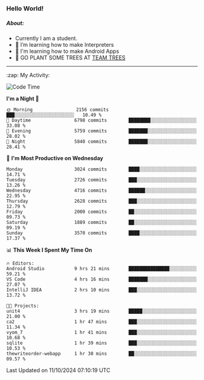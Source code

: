 ### Hello World!

##### About:
- Currently I am a student.
- 🌱 I’m learning how to make Interpreters
- 🌱 I'm learning how to make Android Apps
- 🌱 GO PLANT SOME TREES AT [TEAM TREES](https://teamtrees.org/)

---
  <summary>:zap: My Activity:</summary>
  
<!--START_SECTION:waka-->
![Code Time](http://img.shields.io/badge/Code%20Time-1%2C505%20hrs%2050%20mins-blue)

**I'm a Night 🦉** 

```text
🌞 Morning                2156 commits        ███░░░░░░░░░░░░░░░░░░░░░░   10.49 % 
🌆 Daytime                6798 commits        ████████░░░░░░░░░░░░░░░░░   33.08 % 
🌃 Evening                5759 commits        ███████░░░░░░░░░░░░░░░░░░   28.02 % 
🌙 Night                  5840 commits        ███████░░░░░░░░░░░░░░░░░░   28.41 % 
```
📅 **I'm Most Productive on Wednesday** 

```text
Monday                   3024 commits        ████░░░░░░░░░░░░░░░░░░░░░   14.71 % 
Tuesday                  2726 commits        ███░░░░░░░░░░░░░░░░░░░░░░   13.26 % 
Wednesday                4716 commits        ██████░░░░░░░░░░░░░░░░░░░   22.95 % 
Thursday                 2628 commits        ███░░░░░░░░░░░░░░░░░░░░░░   12.79 % 
Friday                   2000 commits        ██░░░░░░░░░░░░░░░░░░░░░░░   09.73 % 
Saturday                 1889 commits        ██░░░░░░░░░░░░░░░░░░░░░░░   09.19 % 
Sunday                   3570 commits        ████░░░░░░░░░░░░░░░░░░░░░   17.37 % 
```


📊 **This Week I Spent My Time On** 

```text
🔥 Editors: 
Android Studio           9 hrs 21 mins       ███████████████░░░░░░░░░░   59.21 % 
VS Code                  4 hrs 16 mins       ███████░░░░░░░░░░░░░░░░░░   27.07 % 
IntelliJ IDEA            2 hrs 10 mins       ███░░░░░░░░░░░░░░░░░░░░░░   13.72 % 

🐱‍💻 Projects: 
unit4                    3 hrs 19 mins       █████░░░░░░░░░░░░░░░░░░░░   21.00 % 
ca2                      1 hr 47 mins        ███░░░░░░░░░░░░░░░░░░░░░░   11.34 % 
vyom_7                   1 hr 41 mins        ███░░░░░░░░░░░░░░░░░░░░░░   10.68 % 
sqlite                   1 hr 39 mins        ███░░░░░░░░░░░░░░░░░░░░░░   10.53 % 
thewriteorder-webapp     1 hr 30 mins        ██░░░░░░░░░░░░░░░░░░░░░░░   09.57 % 
```


 Last Updated on 11/10/2024 07:10:19 UTC
<!--END_SECTION:waka-->
